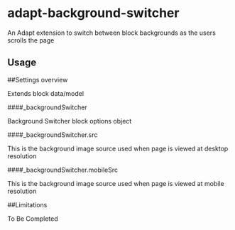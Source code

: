 adapt-background-switcher
===============

An Adapt extension to switch between block backgrounds as the users scrolls the page

Usage
 ------

##Settings overview

Extends block data/model

####_backgroundSwitcher

Background Switcher block options object


####_backgroundSwitcher.src

This is the background image source used when page is viewed at desktop resolution


####_backgroundSwitcher.mobileSrc

This is the background image source used when page is viewed at mobile resolution

##Limitations

To Be Completed

